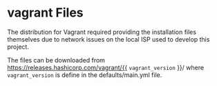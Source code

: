 # vagrant Files

The distribution for Vagrant required providing the installation files 
themselves due to network issues on the local ISP used to develop this project.

The files can be downloaded from 
https://releases.hashicorp.com/vagrant/{{ `vagrant_version` }}/ 
where `vagrant_version` is define in the defaults/main.yml file.
